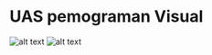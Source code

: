 # UAS pemograman Visual

![alt text](/latihanpbo/gambar/2.PNG)
![alt text](/latihanpbo/gambar/1.PNG)

